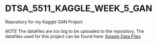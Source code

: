 # DTSA_5511_KAGGLE_WEEK_5_GAN
Repository for my Kaggle GAN Project 

*NOTE*
The datafiles are too big to be uploaded to the repository. The datafiles used for this project can be found here:
[Kaggle Data Files](https://www.kaggle.com/competitions/gan-getting-started/data)
